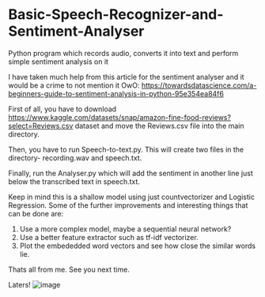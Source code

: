 # Basic-Speech-Recognizer-and-Sentiment-Analyser
Python program which records audio, converts it into text and perform simple sentiment analysis on it


I have taken much help from this article for the sentiment analyser and it would be a crime to not mention it OwO:
https://towardsdatascience.com/a-beginners-guide-to-sentiment-analysis-in-python-95e354ea84f6

First of all, you have to download https://www.kaggle.com/datasets/snap/amazon-fine-food-reviews?select=Reviews.csv dataset and move the Reviews.csv file into the main directory.

Then, you have to run Speech-to-text.py. This will create two files in the directory- recording.wav and speech.txt.

Finally, run the Analyser.py which will add the sentiment in another line just below the transcribed text in speech.txt.

Keep in mind this is a shallow model using just countvectorizer and Logistic Regression. Some of the further improvements and interesting things that can be done are:
1. Use a more complex model, maybe a sequential neural network?
2. Use a better feature extractor such as tf-idf vectorizer.
3. Plot the embededded word vectors and see how close the similar words lie.

Thats all from me. 
See you next time. 

Laters!
![image](https://github.com/wannasleepforlong/Basic-Speech-Recognizer-and-Sentiment-Analyser/assets/109717763/66a27e3f-57be-4c5b-bb73-481509a2af3c)
